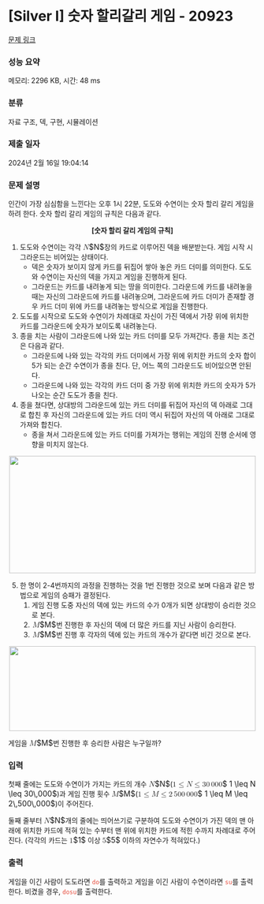 # [Silver I] 숫자 할리갈리 게임 - 20923 

[문제 링크](https://www.acmicpc.net/problem/20923) 

### 성능 요약

메모리: 2296 KB, 시간: 48 ms

### 분류

자료 구조, 덱, 구현, 시뮬레이션

### 제출 일자

2024년 2월 16일 19:04:14

### 문제 설명

<p>인간이 가장 심심함을 느낀다는 오후 1시 22분, 도도와 수연이는 숫자 할리 갈리 게임을 하려 한다. 숫자 할리 갈리 게임의 규칙은 다음과 같다.</p>

<p style="text-align: center;"><strong>[숫자 할리 갈리 게임의 규칙]</strong></p>

<ol>
	<li>도도와 수연이는 각각 <mjx-container class="MathJax" jax="CHTML" style="font-size: 109%; position: relative;"><mjx-math class="MJX-TEX" aria-hidden="true"><mjx-mi class="mjx-i"><mjx-c class="mjx-c1D441 TEX-I"></mjx-c></mjx-mi></mjx-math><mjx-assistive-mml unselectable="on" display="inline"><math xmlns="http://www.w3.org/1998/Math/MathML"><mi>N</mi></math></mjx-assistive-mml><span aria-hidden="true" class="no-mathjax mjx-copytext">$N$</span></mjx-container>장의 카드로 이루어진 덱을 배분받는다. 게임 시작 시 그라운드는 비어있는 상태이다.
	<ul>
		<li>덱은 숫자가 보이지 않게 카드를 뒤집어 쌓아 놓은 카드 더미를 의미한다. 도도와 수연이는 자신의 덱을 가지고 게임을 진행하게 된다.</li>
		<li>그라운드는 카드를 내려놓게 되는 땅을 의미한다. 그라운드에 카드를 내려놓을 때는 자신의 그라운드에 카드를 내려놓으며, 그라운드에 카드 더미가 존재할 경우 카드 더미 위에 카드를 내려놓는 방식으로 게임을 진행한다.</li>
	</ul>
	</li>
	<li>도도를 시작으로 도도와 수연이가 차례대로 자신이 가진 덱에서 가장 위에 위치한 카드를 그라운드에 숫자가 보이도록 내려놓는다.</li>
	<li>종을 치는 사람이 그라운드에 나와 있는 카드 더미를 모두 가져간다. 종을 치는 조건은 다음과 같다.
	<ul>
		<li>그라운드에 나와 있는 각각의 카드 더미에서 가장 위에 위치한 카드의 숫자 합이 5가 되는 순간 수연이가 종을 친다. 단, 어느 쪽의 그라운드도 비어있으면 안된다.</li>
		<li>그라운드에 나와 있는 각각의 카드 더미 중 가장 위에 위치한 카드의 숫자가 5가 나오는 순간 도도가 종을 친다.</li>
	</ul>
	</li>
	<li>종을 쳤다면, 상대방의 그라운드에 있는 카드 더미를 뒤집어 자신의 덱 아래로 그대로 합친 후 자신의 그라운드에 있는 카드 더미 역시 뒤집어 자신의 덱 아래로 그대로 가져와 합친다.
	<ul>
		<li>종을 쳐서 그라운드에 있는 카드 더미를 가져가는 행위는 게임의 진행 순서에 영향을 미치지 않는다.</li>
	</ul>
	</li>
</ol>

<p style="text-align: center;"><img alt="" src="https://upload.acmicpc.net/22dc1ff3-6e90-4441-b84f-6544eb329eeb/-/preview/" style="height: 238px; width: 500px;"></p>

<ol start="5">
	<li>한 명이 2-4번까지의 과정을 진행하는 것을 1번 진행한 것으로 보며 다음과 같은 방법으로 게임의 승패가 결정된다.
	<ol>
		<li>게임 진행 도중 자신의 덱에 있는 카드의 수가 0개가 되면 상대방이 승리한 것으로 본다.</li>
		<li><mjx-container class="MathJax" jax="CHTML" style="font-size: 109%; position: relative;"> <mjx-math class="MJX-TEX" aria-hidden="true"><mjx-mi class="mjx-i"><mjx-c class="mjx-c1D440 TEX-I"></mjx-c></mjx-mi></mjx-math><mjx-assistive-mml unselectable="on" display="inline"><math xmlns="http://www.w3.org/1998/Math/MathML"><mi>M</mi></math></mjx-assistive-mml><span aria-hidden="true" class="no-mathjax mjx-copytext">$M$</span></mjx-container>번 진행한 후 자신의 덱에 더 많은 카드를 지닌 사람이 승리한다.</li>
		<li><mjx-container class="MathJax" jax="CHTML" style="font-size: 109%; position: relative;"> <mjx-math class="MJX-TEX" aria-hidden="true"><mjx-mi class="mjx-i"><mjx-c class="mjx-c1D440 TEX-I"></mjx-c></mjx-mi></mjx-math><mjx-assistive-mml unselectable="on" display="inline"><math xmlns="http://www.w3.org/1998/Math/MathML"><mi>M</mi></math></mjx-assistive-mml><span aria-hidden="true" class="no-mathjax mjx-copytext">$M$</span></mjx-container>번 진행 후 각자의 덱에 있는 카드의 개수가 같다면 비긴 것으로 본다.</li>
	</ol>
	</li>
</ol>

<p style="text-align: center;"><img alt="" src="https://upload.acmicpc.net/3e2fe162-2931-457c-808f-1f84551e7061/-/preview/" style="height: 172px; width: 500px;"></p>

<p>게임을 <mjx-container class="MathJax" jax="CHTML" style="font-size: 109%; position: relative;"><mjx-math class="MJX-TEX" aria-hidden="true"><mjx-mi class="mjx-i"><mjx-c class="mjx-c1D440 TEX-I"></mjx-c></mjx-mi></mjx-math><mjx-assistive-mml unselectable="on" display="inline"><math xmlns="http://www.w3.org/1998/Math/MathML"><mi>M</mi></math></mjx-assistive-mml><span aria-hidden="true" class="no-mathjax mjx-copytext">$M$</span></mjx-container>번 진행한 후 승리한 사람은 누구일까?</p>

### 입력 

 <p>첫째 줄에는 도도와 수연이가 가지는 카드의 개수 <mjx-container class="MathJax" jax="CHTML" style="font-size: 109%; position: relative;"><mjx-math class="MJX-TEX" aria-hidden="true"><mjx-mi class="mjx-i"><mjx-c class="mjx-c1D441 TEX-I"></mjx-c></mjx-mi></mjx-math><mjx-assistive-mml unselectable="on" display="inline"><math xmlns="http://www.w3.org/1998/Math/MathML"><mi>N</mi></math></mjx-assistive-mml><span aria-hidden="true" class="no-mathjax mjx-copytext">$N$</span></mjx-container>(<mjx-container class="MathJax" jax="CHTML" style="font-size: 109%; position: relative;"><mjx-math class="MJX-TEX" aria-hidden="true"><mjx-mn class="mjx-n"><mjx-c class="mjx-c31"></mjx-c></mjx-mn><mjx-mo class="mjx-n" space="4"><mjx-c class="mjx-c2264"></mjx-c></mjx-mo><mjx-mi class="mjx-i" space="4"><mjx-c class="mjx-c1D441 TEX-I"></mjx-c></mjx-mi><mjx-mo class="mjx-n" space="4"><mjx-c class="mjx-c2264"></mjx-c></mjx-mo><mjx-mn class="mjx-n" space="4"><mjx-c class="mjx-c33"></mjx-c><mjx-c class="mjx-c30"></mjx-c></mjx-mn><mjx-mstyle><mjx-mspace style="width: 0.167em;"></mjx-mspace></mjx-mstyle><mjx-mn class="mjx-n"><mjx-c class="mjx-c30"></mjx-c><mjx-c class="mjx-c30"></mjx-c><mjx-c class="mjx-c30"></mjx-c></mjx-mn></mjx-math><mjx-assistive-mml unselectable="on" display="inline"><math xmlns="http://www.w3.org/1998/Math/MathML"><mn>1</mn><mo>≤</mo><mi>N</mi><mo>≤</mo><mn>30</mn><mstyle scriptlevel="0"><mspace width="0.167em"></mspace></mstyle><mn>000</mn></math></mjx-assistive-mml><span aria-hidden="true" class="no-mathjax mjx-copytext">$ 1 \leq N \leq 30\,000$</span></mjx-container>)과 게임 진행 횟수 <mjx-container class="MathJax" jax="CHTML" style="font-size: 109%; position: relative;"><mjx-math class="MJX-TEX" aria-hidden="true"><mjx-mi class="mjx-i"><mjx-c class="mjx-c1D440 TEX-I"></mjx-c></mjx-mi></mjx-math><mjx-assistive-mml unselectable="on" display="inline"><math xmlns="http://www.w3.org/1998/Math/MathML"><mi>M</mi></math></mjx-assistive-mml><span aria-hidden="true" class="no-mathjax mjx-copytext">$M$</span></mjx-container>(<mjx-container class="MathJax" jax="CHTML" style="font-size: 109%; position: relative;"><mjx-math class="MJX-TEX" aria-hidden="true"><mjx-mn class="mjx-n"><mjx-c class="mjx-c31"></mjx-c></mjx-mn><mjx-mo class="mjx-n" space="4"><mjx-c class="mjx-c2264"></mjx-c></mjx-mo><mjx-mi class="mjx-i" space="4"><mjx-c class="mjx-c1D440 TEX-I"></mjx-c></mjx-mi><mjx-mo class="mjx-n" space="4"><mjx-c class="mjx-c2264"></mjx-c></mjx-mo><mjx-mn class="mjx-n" space="4"><mjx-c class="mjx-c32"></mjx-c></mjx-mn><mjx-mstyle><mjx-mspace style="width: 0.167em;"></mjx-mspace></mjx-mstyle><mjx-mn class="mjx-n"><mjx-c class="mjx-c35"></mjx-c><mjx-c class="mjx-c30"></mjx-c><mjx-c class="mjx-c30"></mjx-c></mjx-mn><mjx-mstyle><mjx-mspace style="width: 0.167em;"></mjx-mspace></mjx-mstyle><mjx-mn class="mjx-n"><mjx-c class="mjx-c30"></mjx-c><mjx-c class="mjx-c30"></mjx-c><mjx-c class="mjx-c30"></mjx-c></mjx-mn></mjx-math><mjx-assistive-mml unselectable="on" display="inline"><math xmlns="http://www.w3.org/1998/Math/MathML"><mn>1</mn><mo>≤</mo><mi>M</mi><mo>≤</mo><mn>2</mn><mstyle scriptlevel="0"><mspace width="0.167em"></mspace></mstyle><mn>500</mn><mstyle scriptlevel="0"><mspace width="0.167em"></mspace></mstyle><mn>000</mn></math></mjx-assistive-mml><span aria-hidden="true" class="no-mathjax mjx-copytext">$ 1 \leq M \leq 2\,500\,000$</span></mjx-container>)이 주어진다.</p>

<p>둘째 줄부터 <mjx-container class="MathJax" jax="CHTML" style="font-size: 109%; position: relative;"><mjx-math class="MJX-TEX" aria-hidden="true"><mjx-mi class="mjx-i"><mjx-c class="mjx-c1D441 TEX-I"></mjx-c></mjx-mi></mjx-math><mjx-assistive-mml unselectable="on" display="inline"><math xmlns="http://www.w3.org/1998/Math/MathML"><mi>N</mi></math></mjx-assistive-mml><span aria-hidden="true" class="no-mathjax mjx-copytext">$N$</span></mjx-container>개의 줄에는 띄어쓰기로 구분하여 도도와 수연이가 가진 덱의 맨 아래에 위치한 카드에 적혀 있는 수부터 맨 위에 위치한 카드에 적힌 수까지 차례대로 주어진다. (각각의 카드는 <mjx-container class="MathJax" jax="CHTML" style="font-size: 109%; position: relative;"><mjx-math class="MJX-TEX" aria-hidden="true"><mjx-mn class="mjx-n"><mjx-c class="mjx-c31"></mjx-c></mjx-mn></mjx-math><mjx-assistive-mml unselectable="on" display="inline"><math xmlns="http://www.w3.org/1998/Math/MathML"><mn>1</mn></math></mjx-assistive-mml><span aria-hidden="true" class="no-mathjax mjx-copytext">$1$</span></mjx-container> 이상 <mjx-container class="MathJax" jax="CHTML" style="font-size: 109%; position: relative;"><mjx-math class="MJX-TEX" aria-hidden="true"><mjx-mn class="mjx-n"><mjx-c class="mjx-c35"></mjx-c></mjx-mn></mjx-math><mjx-assistive-mml unselectable="on" display="inline"><math xmlns="http://www.w3.org/1998/Math/MathML"><mn>5</mn></math></mjx-assistive-mml><span aria-hidden="true" class="no-mathjax mjx-copytext">$5$</span></mjx-container> 이하의 자연수가 적혀있다.)</p>

### 출력 

 <p>게임을 이긴 사람이 도도라면 <span style="color:#e74c3c;"><code>do</code></span>를 출력하고 게임을 이긴 사람이 수연이라면 <code><span style="color:#e74c3c;">su</span></code>를 출력한다. 비겼을 경우, <span style="color:#e74c3c;"><code>dosu</code></span>를 출력한다.</p>


